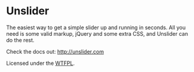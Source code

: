Unslider
========

The easiest way to get a simple slider up and running in seconds. All you need
is some valid markup, jQuery and some extra CSS, and Unslider can do the rest.

Check the docs out: http://unslider.com

Licensed under the [WTFPL](http://www.wtfpl.net).